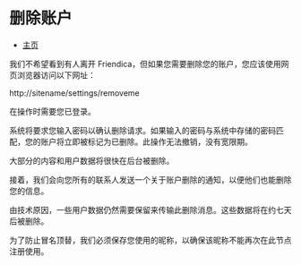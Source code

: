 删除账户
==============

* [主页](help)

我们不希望看到有人离开 Friendica，但如果您需要删除您的账户，您应该使用网页浏览器访问以下网址：

http://sitename/settings/removeme

在操作时需要您已登录。

系统将要求您输入密码以确认删除请求。如果输入的密码与系统中存储的密码匹配，您的账户将立即被标记为已删除。此操作无法撤销，没有宽限期。

大部分的内容和用户数据将很快在后台被删除。

接着，我们会向您所有的联系人发送一个关于账户删除的通知，以便他们也能删除您的信息。

由技术原因，一些用户数据仍然需要保留来传输此删除消息。这些数据将在约七天后被删除。

为了防止冒名顶替，我们必须保存您使用的昵称，以确保该昵称不能再次在此节点注册使用。
